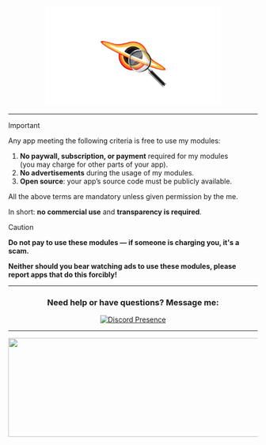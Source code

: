 <div align="center"> 

  <img src="https://github.com/50n50/sources/blob/main/asset.png?raw=true" height="200px">

</div>


---
> [!IMPORTANT]  
> Any app meeting the following criteria is free to use my modules:  
> 
> 1. **No paywall, subscription, or payment** required for my modules  
>    (you may charge for other parts of your app).  
> 2. **No advertisements** during the usage of my modules.  
> 3. **Open source**: your app’s source code must be publicly available.
>    
> All the above terms are mandatory unless given permission by the me.
> 
> In short: **no commercial use** and **transparency is required**.


> [!CAUTION] 
>
> **Do not pay to use these modules — if someone is charging you, it's a scam.**
> 
> **Neither should you bear watching ads to use these modules, please report apps that do this forcibly!**

---

<div align="center">

<h3>Need help or have questions? Message me:</h3>

[![Discord Presence](https://lanyard.cnrad.dev/api/1072985316916469870)](https://discord.com/users/1072985316916469870)

</div>

---
<img src="https://i.ibb.co/BHKwFDdT/Its-2000-x-500-px.png" alt="" width="1020" height="200">




